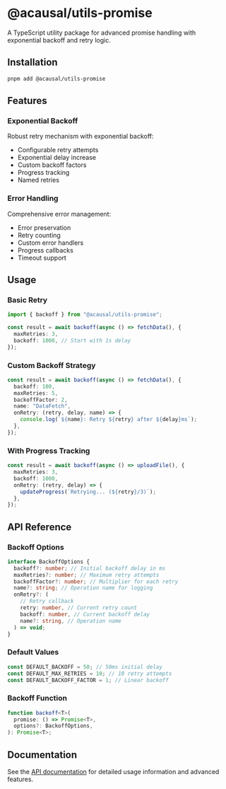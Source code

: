 # @acausal/utils-promise

A TypeScript utility package for advanced promise handling with exponential backoff and retry logic.

## Installation

```bash
pnpm add @acausal/utils-promise
```

## Features

### Exponential Backoff

Robust retry mechanism with exponential backoff:

- Configurable retry attempts
- Exponential delay increase
- Custom backoff factors
- Progress tracking
- Named retries

### Error Handling

Comprehensive error management:

- Error preservation
- Retry counting
- Custom error handlers
- Progress callbacks
- Timeout support

## Usage

### Basic Retry

```typescript
import { backoff } from "@acausal/utils-promise";

const result = await backoff(async () => fetchData(), {
  maxRetries: 3,
  backoff: 1000, // Start with 1s delay
});
```

### Custom Backoff Strategy

```typescript
const result = await backoff(async () => fetchData(), {
  backoff: 100,
  maxRetries: 5,
  backoffFactor: 2,
  name: "DataFetch",
  onRetry: (retry, delay, name) => {
    console.log(`${name}: Retry ${retry} after ${delay}ms`);
  },
});
```

### With Progress Tracking

```typescript
const result = await backoff(async () => uploadFile(), {
  maxRetries: 3,
  backoff: 1000,
  onRetry: (retry, delay) => {
    updateProgress(`Retrying... (${retry}/3)`);
  },
});
```

## API Reference

### Backoff Options

```typescript
interface BackoffOptions {
  backoff?: number; // Initial backoff delay in ms
  maxRetries?: number; // Maximum retry attempts
  backoffFactor?: number; // Multiplier for each retry
  name?: string; // Operation name for logging
  onRetry?: (
    // Retry callback
    retry: number, // Current retry count
    backoff: number, // Current backoff delay
    name?: string, // Operation name
  ) => void;
}
```

### Default Values

```typescript
const DEFAULT_BACKOFF = 50; // 50ms initial delay
const DEFAULT_MAX_RETRIES = 10; // 10 retry attempts
const DEFAULT_BACKOFF_FACTOR = 1; // Linear backoff
```

### Backoff Function

```typescript
function backoff<T>(
  promise: () => Promise<T>,
  options?: BackoffOptions,
): Promise<T>;
```

## Documentation

See the [API documentation](./docs/api.md) for detailed usage information and advanced features.
